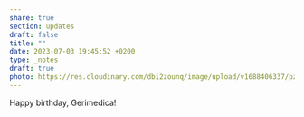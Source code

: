 ```yaml
---
share: true
section: updates
draft: false
title: ""
date: 2023-07-03 19:45:52 +0200
type: _notes
draft: true
photo: https://res.cloudinary.com/dbi2zounq/image/upload/v1688406337/pzi7szrsosqi6enwvty3.jpg
---
```



Happy birthday, Gerimedica!
